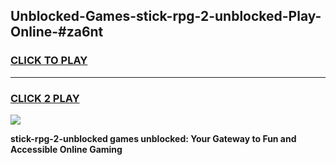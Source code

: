 
## Unblocked-Games-stick-rpg-2-unblocked-Play-Online-#za6nt
<h3>
<a href="https://premium.freeplayer.one?title=stick-rpg-2-unblocked&ref=27F">CLICK TO PLAY</a></h3>
<hr>

<h3>
<a href="https://premium.freeplayer.one?title=stick-rpg-2-unblocked&ref=27F">CLICK 2 PLAY</a>
  
</h3>

<a href="https://premium.freeplayer.one?title=stick-rpg-2-unblocked&ref=27F"><img src="https://clearcache.store/games.png"></a>


**stick-rpg-2-unblocked games unblocked: Your Gateway to Fun and Accessible Online Gaming**
